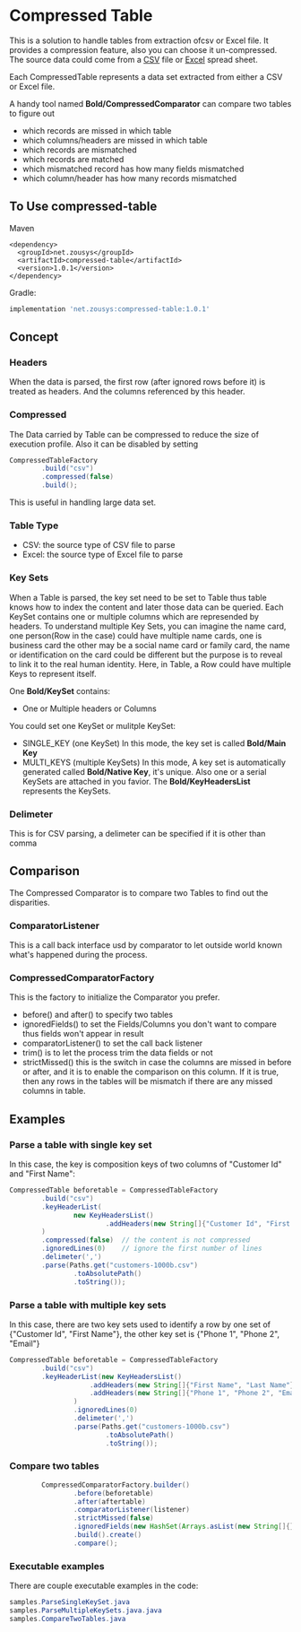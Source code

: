 # Compressed Table

This is a solution to handle tables from extraction ofcsv or Excel file. It provides a compression feature, also you can choose it un-compressed. The source data could come from a [CSV](https://en.wikipedia.org/wiki/Comma-separated_values#:~:text=Comma%2Dseparated%20values%20(CSV),typically%20represents%20one%20data%20record) file or [Excel](https://en.wikipedia.org/wiki/Microsoft_Excel) spread sheet.

Each CompressedTable represents a data set extracted from either a CSV or Excel file.

A handy tool named **Bold/CompressedComparator** can compare two tables to figure out 
* which records are missed in which table
* which columns/headers are missed in which table
* which records are mismatched
* which records are matched
* which mismatched record has how many fields mismatched
* which column/header has how many records mismatched

## To Use compressed-table
Maven
```maven
<dependency>
  <groupId>net.zousys</groupId>
  <artifactId>compressed-table</artifactId>
  <version>1.0.1</version>
</dependency>
```
Gradle:
```gradle
implementation 'net.zousys:compressed-table:1.0.1'
```

## Concept 

### Headers
When the data is parsed, the first row (after ignored rows before it) is treated as headers. And the columns referenced by this header. 

### Compressed 
The Data carried by Table can be compressed to reduce the size of execution profile. Also it can be disabled by setting 
```java
CompressedTableFactory
        .build("csv")
        .compressed(false)
        .build();
```
This is useful in handling large data set.

### Table Type
* CSV: the source type of CSV file to parse
* Excel: the source type of Excel file to parse

### Key Sets
When a Table is parsed, the key set need to be set to Table thus table knows how to index the content and later those data can be queried. Each KeySet contains one or multiple columns which are represended by headers. 
To understand multiple Key Sets, you can imagine the name card, one person(Row in the case) could have multiple name cards, one is business card the other may be a social name card or family card, the name or identification on the card could be different but the purpose is to reveal to link it to the real human identity.
Here, in Table, a Row could have multiple Keys to represent itself.

One **Bold/KeySet** contains:
* One or Multiple headers or Columns

You could set one KeySet or mulitple KeySet:
* SINGLE_KEY (one KeySet)
  In this mode, the key set is called **Bold/Main Key**
* MULTI_KEYS (multiple KeySets)
  In this mode, A key set is automatically generated called **Bold/Native Key**, it's unique. Also one or a serial KeySets are attached in you favior.
The **Bold/KeyHeadersList** represents the KeySets.

### Delimeter
This is for CSV parsing, a delimeter can be specified if it is other than comma

## Comparison
The Compressed Comparator is to compare two Tables to find out the disparities.

### ComparatorListener
This is a call back interface usd by comparator to let outside world known what's happened during the process.

### CompressedComparatorFactory
This is the factory to initialize the Comparator you prefer. 
* before() and after() to specify two tables
* ignoredFields() to set the Fields/Columns you don't want to compare thus fields won't appear in result
* comparatorListener() to set the call back listener
* trim() is to let the process trim the data fields or not
* strictMissed() this is the switch in case the columns are missed in before or after, and it is to enable the comparison on this column. If it is true, then any rows in the tables will be mismatch if there are any missed columns in table.

## Examples

### Parse a table with single key set
In this case, the key is composition keys of two columns of "Customer Id" and "First Name":
```java
CompressedTable beforetable = CompressedTableFactory
        .build("csv")
        .keyHeaderList(
                new KeyHeadersList()
                        .addHeaders(new String[]{"Customer Id", "First Name"})
        )
        .compressed(false)  // the content is not compressed
        .ignoredLines(0)    // ignore the first number of lines
        .delimeter(',')
        .parse(Paths.get("customers-1000b.csv")
                .toAbsolutePath()
                .toString());
```

### Parse a table with multiple key sets
In this case, there are two key sets used to identify a row by one set of {"Customer Id", "First Name"}, the other key set is {"Phone 1", "Phone 2", "Email"}
```java
CompressedTable beforetable = CompressedTableFactory
        .build("csv")
        .keyHeaderList(new KeyHeadersList()
                    .addHeaders(new String[]{"First Name", "Last Name"})
                    .addHeaders(new String[]{"Phone 1", "Phone 2", "Email"})
                )
                .ignoredLines(0)
                .delimeter(',')
                .parse(Paths.get("customers-1000b.csv")
                        .toAbsolutePath()
                        .toString());
```

### Compare two tables

```java
        CompressedComparatorFactory.builder()
                .before(beforetable)
                .after(aftertable)
                .comparatorListener(listener)
                .strictMissed(false)
                .ignoredFields(new HashSet(Arrays.asList(new String[]{})))
                .build().create()
                .compare();
```

### Executable examples 
There are couple executable examples in the code:
```java
samples.ParseSingleKeySet.java
samples.ParseMultipleKeySets.java.java
samples.CompareTwoTables.java
```
